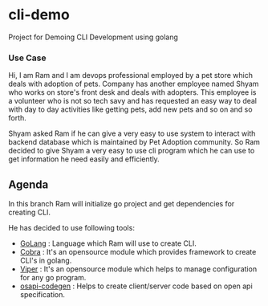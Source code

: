 # cli-demo
Project for Demoing CLI Development using golang

### Use Case

Hi, I am Ram and I am devops professional employed by a pet store which deals with adoption of pets. 
Company has another employee named Shyam who works on store's front desk and deals with adopters. 
This employee is a volunteer who is not so tech savy and has requested an easy way to deal with day to day activities 
like getting pets, add new pets and so on and so forth.

Shyam asked Ram if he can give a very easy to use system to interact with backend database which is maintained by
Pet Adoption community. So Ram decided to give Shyam a very easy to use cli program which he can use to get information
he need easily and efficiently.

## Agenda

In this branch Ram will initialize go project and get dependencies for creating CLI.

He has decided to use following tools:

* [GoLang](https://go.dev/) : Language which Ram will use to create CLI.
* [Cobra](https://github.com/spf13/cobra) : It's an opensource module which provides framework to create CLI's in golang.
* [Viper](https://github.com/spf13/viper) : It's an opensource module which helps to manage configuration for any go program.
* [osapi-codegen](https://github.com/deepmap/oapi-codegen) : Helps to create client/server code based on open api specification.






